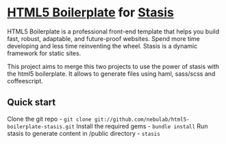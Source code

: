 # [HTML5 Boilerplate](http://html5boilerplate.com) for [Stasis](http://stasis.me)

HTML5 Boilerplate is a professional front-end template that helps you build fast, robust, adaptable, and future-proof websites. Spend more time developing and less time reinventing the wheel.
Stasis is a dynamic framework for static sites.

This project aims to merge this two projects to use the power of stasis
with the html5 boilerplate. It allows to generate files using haml, sass/scss and
coffeescript.

## Quick start

Clone the git repo - `git clone git://github.com/nebulab/html5-boilerplate-stasis.git`
Install the required gems - `bundle install`
Run stasis to generate content in /public directory - `stasis`
